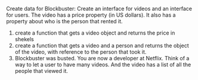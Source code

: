 Create data for Blockbuster:
Create an interface for videos and an interface for users. The video has a price property (in US dollars). It also has a property about who is the person that rented it.

1. create a function that gets a video object and returns the price in shekels
2. create a function that gets a video and a person and returns the object of the video, with reference to the person that took it.
3. Blockbuster was busted. You are now a developer at Netflix. Think of a way to let a user to have many videos. And the video has a list of all the people that viewed it.
